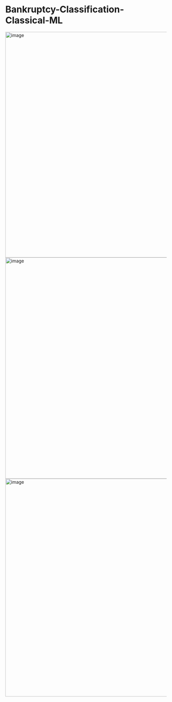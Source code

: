 # Bankruptcy-Classification-Classical-ML

<img width="703" alt="image" src="https://github.com/user-attachments/assets/45c187cf-52aa-49b9-ab23-270a3e9860bc" />

<img width="689" alt="image" src="https://github.com/user-attachments/assets/ea998246-cf2d-4a04-aab9-2a1e7e889a6e" />

<img width="679" alt="image" src="https://github.com/user-attachments/assets/20a49f3d-5dc6-438d-b6ba-660d6393557f" />

